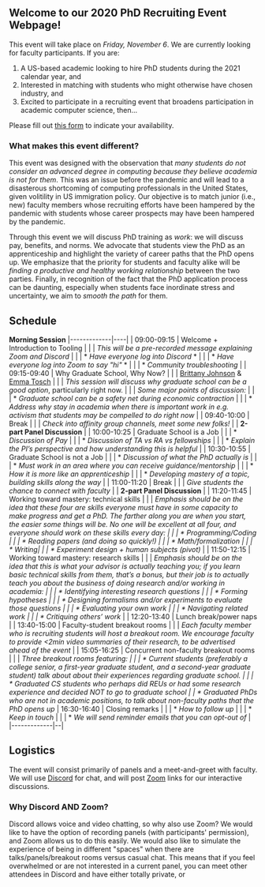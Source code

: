 ## Welcome to our 2020 PhD Recruiting Event Webpage!

This event will take place on *Friday, November 6*. We are currently looking for faculty participants. If you are:

1. A US-based academic looking to hire PhD students during the 2021 calendar year, and 
2. Interested in matching with students who might otherwise have chosen industry, and 
3. Excited to participate in a recruiting event that broadens participation in academic computer science, then...

Please fill out [this form](https://forms.gle/txQ2dp1dgbhMaqJT7) to indicate your availability.

### What makes this event different?

This event was designed with the observation that _many students do not consider an advanced degree in computing because they believe academia is not for them_. This was an issue before the pandemic and will lead to a disasterous shortcoming of computing professionals in the United States, given volitility in US immigration policy. Our objective is to match junior (i.e., new) faculty members whose recruiting efforts have been hampered by the pandemic with students whose career prospects may have been hampered by the pandemic. 

Through this event we will discuss PhD training as _work_: we will discuss pay, benefits, and norms. We advocate that students view the PhD as an apprenticeship and highlight the variety of career paths that the PhD opens up. We emphasize that the priority for students and faculty alike will be _finding a productive and healthy working relationship_ between the two parties. Finally, in recognition of the fact that the PhD application process can be daunting, especially when students face inordinate stress and uncertainty, we aim to _smooth the path_ for them.

## Schedule
**Morning Session**
|-------------|----|
| 09:00-09:15 | Welcome + Introduction to Tooling |
|             | _This will be a pre-recorded message explaining Zoom and Discord_ |
|             | * _Have everyone log into Discord_ * |
|             | * _Have everyone log into Zoom to say "hi"_ * |
|             | * _Community troubleshooting_ |
| 09:15-09:40 | Why Graduate School, Why Now? |
|             | [Brittany Johnson](https://cs.gmu.edu/~johnsonb/) & [Emma Tosch](https://uvm.edu/~etosch) |
|             | _This session will discuss why graduate school can be a good option_, particularly right now. |
|             | _Some major points of discussion:_ |
|             | * _Graduate school can be a safety net during economic contraction_ |
|             | * _Address why stay in academia when there is important work in e.g. activism that students may be compelled to do right now_ |
| 09:40-10:00 | Break |
|             | _Check into affinity group channels, meet some new folks!_ |
| **2-part Panel Discussion** |
| 10:00-10:25 | Graduate School is a Job | 
|             | * _Discussion of Pay_ |
|             | * _Discussion of TA vs RA vs fellowships_ |
|             | * _Explain the PI’s perspective and how understanding this is helpful_ |
| 10:30-10:55 | Graduate School is not a Job |
|             | * _Discussion of what the PhD actually is_ |
|             | * _Must work in an area where you can receive guidance/mentorship_ |
|             | * _How it is more like an apprenticeship_ | 
|             | * _Developing mastery of a topic, building skills along the way_ |
| 11:00-11:20 | Break |
|             | _Give students the chance to connect with faculty_ |
| **2-part Panel Discussion** |
| 11:20-11:45 | Working toward mastery: technical skills |
|             | _Emphasis should be on the idea that these four are skills everyone must have in some capacity to make progress and get a PhD. The farther along you are when you start, the easier some things will be. No one will be excellent at all four, and everyone should work on these skills every day: |
|             | * Programming/Coding |
|             | * Reading papers (and doing so quickly!) |
|             | * Math/formalization |
|             | * Writing|
|             | * Experiment design + human subjects (pivot)_ |
| 11:50-12:15 | Working toward mastery: research skills |
|             | _Emphasis should be on the idea that this is what your advisor is actually teaching you; if you learn basic technical skills from them, that’s a bonus, but their job is to actually teach you about the business of doing research and/or working in academia: |
|             | * Identifying interesting research questions |
|             | * Forming hypotheses |
|             | * Designing formalisms and/or experiments to evaluate those questions |
|             | * Evaluating your own work |
|             | * Navigating related work |
|             | * Critiquing others’ work_ |
| 12:20-13:40 | Lunch break/power naps |
| 13:40-15:00 | Faculty-student breakout rooms |
|             | _Each faculty member who is recruiting students will host a breakout room. We encourage faculty to provide <2min video summaries of their research, to be advertised ahead of the event_ |
| 15:05-16:25 | Concurrent non-faculty breakout rooms | 
|             | _Three breakout rooms featuring: |
|             | * Current students (preferably a college senior, a first-year graduate student, and a second-year graduate student) talk about about their experiences regarding graduate school.  |
|             | * Graduated CS students who perhaps did REUs or had some research experience and decided NOT to go to graduate school 
|             | * Graduated PhDs who are not in academic positions, to talk about non-faculty paths that the PhD opens up_
| 16:30-16:40 | Closing remarks |
|             | * _How to follow up_ | 
|             | * _Keep in touch_ |
|             | * _We will send reminder emails that you can opt-out of_ |
|-------------|--|


## Logistics

The event will consist primarily of panels and a meet-and-greet with faculty. We will use [Discord](https://discord.com/) for chat, and will post [Zoom](https://zoom.us/) links for our interactive discussions. 

### Why Discord AND Zoom?

Discord allows voice and video chatting, so why also use Zoom? We would like to have the option of recording panels (with participants' permission), and Zoom allows us to do this easily. We would also like to simulate the experience of being in different "spaces" when there are talks/panels/breakout rooms versus casual chat. This means that if you feel overwhelmed or are not interested in a current panel, you can meet other attendees in Discord and have either totally private, or 
